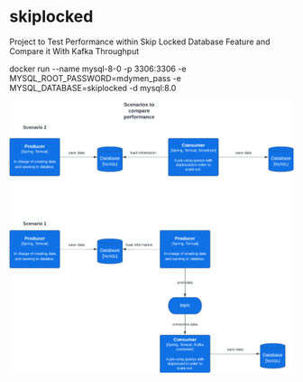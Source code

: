 # skiplocked
Project to Test Performance within Skip Locked Database Feature and Compare it With Kafka Throughput

docker run --name mysql-8-0 -p 3306:3306 -e MYSQL_ROOT_PASSWORD=mdymen_pass -e MYSQL_DATABASE=skiplocked -d mysql:8.0


![diagram](https://github.com/mdymen85/skiplocked/blob/main/cenarios.png)

